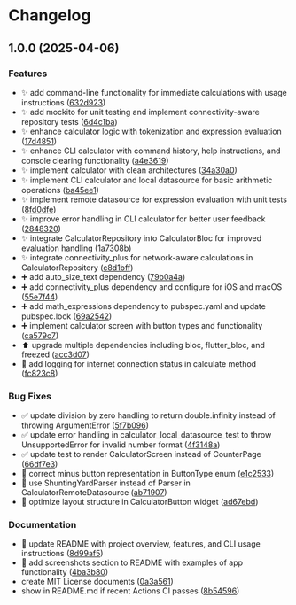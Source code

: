 # Changelog

## 1.0.0 (2025-04-06)

### Features

- ✨ add command-line functionality for immediate calculations with usage instructions ([632d923](https://github.com/AndrewDongminYoo/flutter_calculator_app/commit/632d923dfbeae25a6a0607f8b3da5f22469c82b3))
- ✨ add mockito for unit testing and implement connectivity-aware repository tests ([6d4c1ba](https://github.com/AndrewDongminYoo/flutter_calculator_app/commit/6d4c1ba8e74f27c0abbc455441f339fac679bb42))
- ✨ enhance calculator logic with tokenization and expression evaluation ([17d4851](https://github.com/AndrewDongminYoo/flutter_calculator_app/commit/17d48516327269c04b1aeb61df7c58000e282eaa))
- ✨ enhance CLI calculator with command history, help instructions, and console clearing functionality ([a4e3619](https://github.com/AndrewDongminYoo/flutter_calculator_app/commit/a4e36194d74a56b21cd5b3c9a3e6d977a469457a))
- ✨ implement calculator with clean architectures ([34a30a0](https://github.com/AndrewDongminYoo/flutter_calculator_app/commit/34a30a07eab5441898d898a89eb4479d256db241))
- ✨ implement CLI calculator and local datasource for basic arithmetic operations ([ba45ee1](https://github.com/AndrewDongminYoo/flutter_calculator_app/commit/ba45ee1b7981c3380852ecd7f493dcbaf59274da))
- ✨ implement remote datasource for expression evaluation with unit tests ([8fd0dfe](https://github.com/AndrewDongminYoo/flutter_calculator_app/commit/8fd0dfe6021307ed58211b31943ff385452d6ca5))
- ✨ improve error handling in CLI calculator for better user feedback ([2848320](https://github.com/AndrewDongminYoo/flutter_calculator_app/commit/2848320a2bad6d25500be4ea73ab9965fd3b932b))
- ✨ integrate CalculatorRepository into CalculatorBloc for improved evaluation handling ([1a7308b](https://github.com/AndrewDongminYoo/flutter_calculator_app/commit/1a7308b1c323bb55f38cb154cc69332c2fb79fc5))
- ✨ integrate connectivity_plus for network-aware calculations in CalculatorRepository ([c8d1bff](https://github.com/AndrewDongminYoo/flutter_calculator_app/commit/c8d1bff6452366f5ad50d29ac67e679b880230d2))
- ➕ add auto_size_text dependency ([79b0a4a](https://github.com/AndrewDongminYoo/flutter_calculator_app/commit/79b0a4a594d6a62bc787b3731d2aca39acd94c99))
- ➕ add connectivity_plus dependency and configure for iOS and macOS ([55e7f44](https://github.com/AndrewDongminYoo/flutter_calculator_app/commit/55e7f44e48b9185d470fd5ef9ce4569d49249eb3))
- ➕ add math_expressions dependency to pubspec.yaml and update pubspec.lock ([69a2542](https://github.com/AndrewDongminYoo/flutter_calculator_app/commit/69a254296ef3421f123aa0c418e9ae1115a707b3))
- ➕ implement calculator screen with button types and functionality ([ca579c7](https://github.com/AndrewDongminYoo/flutter_calculator_app/commit/ca579c7584d65c822c7b2f4f801f909becd826c4))
- ⬆️ upgrade multiple dependencies including bloc, flutter_bloc, and freezed ([acc3d07](https://github.com/AndrewDongminYoo/flutter_calculator_app/commit/acc3d078bca63165f3bdc3634e8e6fbfb34422f7))
- 🎯 add logging for internet connection status in calculate method ([fc823c8](https://github.com/AndrewDongminYoo/flutter_calculator_app/commit/fc823c8441546d8653eb236b8efce39a84166654))

### Bug Fixes

- ✅ update division by zero handling to return double.infinity instead of throwing ArgumentError ([5f7b096](https://github.com/AndrewDongminYoo/flutter_calculator_app/commit/5f7b096948a9a5f441384c3e8fba19a371b0a52a))
- ✅ update error handling in calculator_local_datasource_test to throw UnsupportedError for invalid number format ([4f3148a](https://github.com/AndrewDongminYoo/flutter_calculator_app/commit/4f3148a0a5b36e6de4be5d70d2940081d696986f))
- ✅ update test to render CalculatorScreen instead of CounterPage ([66df7e3](https://github.com/AndrewDongminYoo/flutter_calculator_app/commit/66df7e3e81c0d1fa3fb44c8c0d528df6e4df5079))
- 🐛 correct minus button representation in ButtonType enum ([e1c2533](https://github.com/AndrewDongminYoo/flutter_calculator_app/commit/e1c2533b31b9ea269cdc5b333c4fd8383e3c88f6))
- 🐛 use ShuntingYardParser instead of Parser in CalculatorRemoteDatasource ([ab71907](https://github.com/AndrewDongminYoo/flutter_calculator_app/commit/ab7190765955650754e79f63121842a64b7f1037))
- 💄 optimize layout structure in CalculatorButton widget ([ad67ebd](https://github.com/AndrewDongminYoo/flutter_calculator_app/commit/ad67ebd125d14b16b3280c263923b16f7173203f))

### Documentation

- 📝 update README with project overview, features, and CLI usage instructions ([8d99af5](https://github.com/AndrewDongminYoo/flutter_calculator_app/commit/8d99af519b5275d18553c20433fe966a2bd73704))
- 📸 add screenshots section to README with examples of app functionality ([4ba3b80](https://github.com/AndrewDongminYoo/flutter_calculator_app/commit/4ba3b80361fefcf1714ca2443be930681cbedf82))
- create MIT License documents ([0a3a561](https://github.com/AndrewDongminYoo/flutter_calculator_app/commit/0a3a5617c992acc25cd4e92774e583cf3d5b314d))
- show in README.md if recent Actions CI passes ([8b54596](https://github.com/AndrewDongminYoo/flutter_calculator_app/commit/8b5459682d6743a96accc56b7b4fb04d3cd70f7b))
